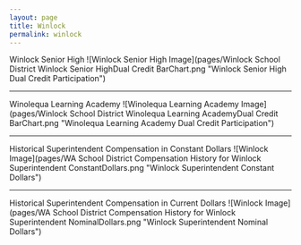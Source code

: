 ```yaml
---
layout: page
title: Winlock
permalink: winlock
---
```



Winlock Senior High
![Winlock Senior High Image](pages/Winlock School District Winlock Senior HighDual Credit BarChart.png "Winlock Senior High Dual Credit Participation")

___

Winolequa Learning Academy
![Winolequa Learning Academy Image](pages/Winlock School District Winolequa Learning AcademyDual Credit BarChart.png "Winolequa Learning Academy Dual Credit Participation")

___

Historical Superintendent Compensation in Constant Dollars
![Winlock Image](pages/WA School District Compensation History for Winlock Superintendent ConstantDollars.png "Winlock Superintendent Constant Dollars")

___

Historical Superintendent Compensation in Current Dollars
![Winlock Image](pages/WA School District Compensation History for Winlock Superintendent NominalDollars.png "Winlock Superintendent Nominal Dollars")